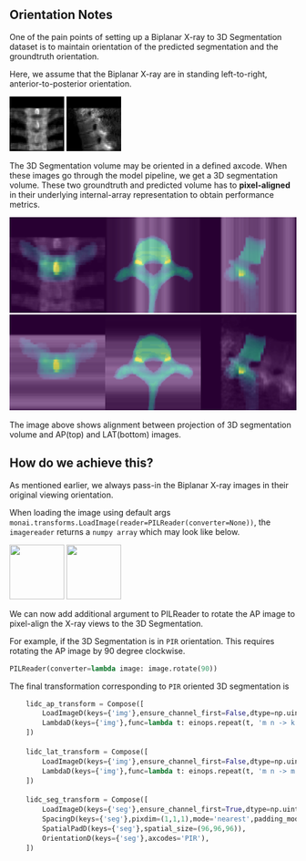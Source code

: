 ## Orientation Notes

One of the pain points of setting up a Biplanar X-ray to 3D Segmentation dataset is to maintain orientation of the predicted segmentation and the groundtruth orientation.

Here, we assume that the Biplanar X-ray are in standing left-to-right, anterior-to-posterior orientation.

 ![ap](LIDC-0001_vert-9_ap.png)
 ![lat](LIDC-0001_vert-9_lat.png)
 
The 3D Segmentation volume may be oriented in a defined axcode. When these images go through the model pipeline, we get a 3D segmentation volume. These two groundtruth and predicted volume has to **pixel-aligned** in their underlying internal-array representation to obtain performance metrics.

![ap-3d-alignment](ap_3d_alignment.png)
![lat-3d-alignment](lat_3d_alignment.png)

The image above shows alignment between projection of 3D segmentation volume and AP(top) and LAT(bottom) images.

## How do we achieve this?
As mentioned earlier, we always pass-in the Biplanar X-ray images in their original viewing orientation.

When loading the image using default args `monai.transforms.LoadImage(reader=PILReader(converter=None))`, the `imagereader` returns a `numpy array` which may look like below.

<img src="https://github.com/msrepo/xrayto3D-benchmark/blob/main/docs/ap_after_loading.png"  width="96" height="96" />
<img src="https://github.com/msrepo/xrayto3D-benchmark/blob/main/docs/lat_after_loading.png"  width="96" height="96" />

We can now add additional argument to PILReader to rotate the AP image to pixel-align the X-ray views to the 3D Segmentation.

For example, if the 3D Segmentation is in `PIR` orientation. This requires rotating the AP image by 90 degree clockwise.
```python
PILReader(converter=lambda image: image.rotate(90))
```

The final transformation corresponding to `PIR` oriented 3D segmentation is


```python
    lidc_ap_transform = Compose([
        LoadImageD(keys={'img'},ensure_channel_first=False,dtype=np.uint8, simple_keys=True,image_only=False,reader=PILReader(converter=lambda image: image.rotate(90))),
        LambdaD(keys={'img'},func=lambda t: einops.repeat(t, 'm n -> k m n', k=96))
    ]) 

    lidc_lat_transform = Compose([
        LoadImageD(keys={'img'},ensure_channel_first=False,dtype=np.uint8, simple_keys=True,image_only=False,reader=PILReader(converter=None)),
        LambdaD(keys={'img'},func=lambda t: einops.repeat(t, 'm n -> m n k', k=96))
    ])

    lidc_seg_transform = Compose([
        LoadImageD(keys={'seg'},ensure_channel_first=True,dtype=np.uint8,simple_keys=True,image_only=False),
        SpacingD(keys={'seg'},pixdim=(1,1,1),mode='nearest',padding_mode='zeros',),
        SpatialPadD(keys={'seg'},spatial_size=(96,96,96)),
        OrientationD(keys={'seg'},axcodes='PIR'),
    ])
```